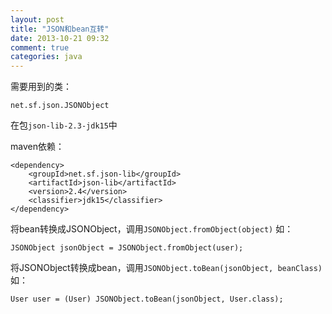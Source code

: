 ```yaml
---
layout: post
title: "JSON和bean互转"
date: 2013-10-21 09:32
comment: true
categories: java
---
```

需要用到的类：

	net.sf.json.JSONObject  
在包`json-lib-2.3-jdk15`中

<!-- more -->

maven依赖：
``` 
<dependency>
	<groupId>net.sf.json-lib</groupId>
	<artifactId>json-lib</artifactId>
	<version>2.4</version>
	<classifier>jdk15</classifier>
</dependency>
```
将bean转换成JSONObject，调用`JSONObject.fromObject(object)`
如：

	JSONObject jsonObject = JSONObject.fromObject(user);

将JSONObject转换成bean，调用`JSONObject.toBean(jsonObject, beanClass)`
如：

	User user = (User) JSONObject.toBean(jsonObject, User.class);
